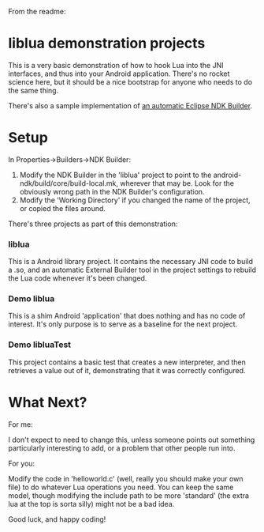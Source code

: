 From the readme:

# liblua demonstration projects #

This is a very basic demonstration of how to hook Lua into the JNI
interfaces, and thus into your Android application.  There's no
rocket science here, but it should be a nice bootstrap for anyone
who needs to do the same thing.

There's also a sample implementation of [an automatic Eclipse NDK Builder](http://mobilepearls.com/labs/ndk-builder-in-eclipse/).

# Setup #

In Properties->Builders->NDK Builder:
  1. Modify the NDK Builder in the 'liblua' project to point to the android-ndk/build/core/build-local.mk, wherever that may be.  Look for the obviously wrong path in the NDK Builder's configuration.
  1. Modify the 'Working Directory' if you changed the name of the project, or copied the files around.

There's three projects as part of this demonstration:

### liblua ###
This is a Android library project.  It contains the necessary JNI code to build a .so, and an automatic External Builder tool in the project settings to rebuild the Lua code whenever it's been changed.

### Demo liblua ###
This is a shim Android 'application' that does nothing and has no code of interest.  It's only purpose is to serve as a baseline for the next project.

### Demo libluaTest ###
This project contains a basic test that creates a new interpreter, and then retrieves a value out of it, demonstrating that it was correctly configured.

# What Next? #

For me:

I don't expect to need to change this, unless someone points out something particularly interesting to add, or a problem that other people run into.

For you:

Modify the code in 'helloworld.c' (well, really you should make your own file) to do whatever Lua operations you need. You can keep the same model, though modifying the include path to be more 'standard' (the extra lua at the top is sorta silly) might not be a bad idea.

Good luck, and happy coding!
